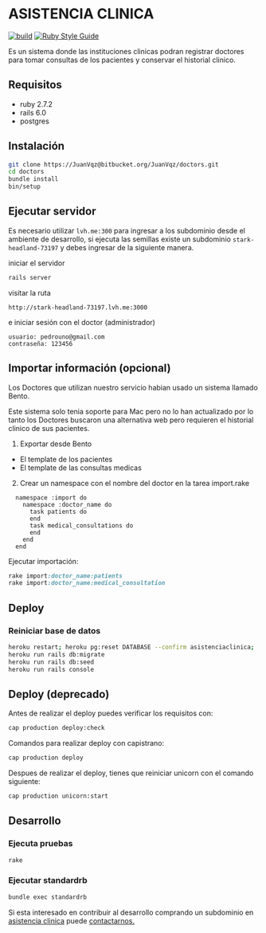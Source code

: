 # ASISTENCIA CLINICA

[![build](https://github.com/JuanVqz/doctors/actions/workflows/push.yml/badge.svg)](https://github.com/JuanVqz/doctors/actions/workflows/push.yml)
[![Ruby Style Guide](https://img.shields.io/badge/code_style-standard-brightgreen.svg)](https://github.com/testdouble/standard)

Es un sistema donde las instituciones clinicas podran registrar doctores para
tomar consultas de los pacientes y conservar el historial clinico.

## Requisitos

- ruby 2.7.2
- rails 6.0
- postgres

## Instalación

```sh
git clone https://JuanVqz@bitbucket.org/JuanVqz/doctors.git
cd doctors
bundle install
bin/setup
```

## Ejecutar servidor

Es necesario utilizar `lvh.me:300` para ingresar a los subdominio desde el ambiente
de desarrollo, si ejecuta las semillas existe un subdominio `stark-headland-73197`
y debes ingresar de la siguiente manera.

iniciar el servidor

```sh
rails server
```

visitar la ruta

```
http://stark-headland-73197.lvh.me:3000
```

e iniciar sesión con el doctor (administrador)

```
usuario: pedrouno@gmail.com
contraseña: 123456
```

## Importar información (opcional)

Los Doctores que utilizan nuestro servicio habian usado un sistema llamado Bento.

Este sistema solo tenia soporte para Mac pero no lo han actualizado por lo tanto
los Doctores buscaron una alternativa web pero requieren el historial clinico de sus pacientes.

1. Exportar desde Bento

- El template de los pacientes
- El template de las consultas medicas

2. Crear un namespace con el nombre del doctor en la tarea import.rake

```
  namespace :import do
    namespace :doctor_name do
      task patients do
      end
      task medical_consultations do
      end
    end
  end
```

Ejecutar importación:

```ruby
rake import:doctor_name:patients
rake import:doctor_name:medical_consultation
```

## Deploy

### Reiniciar base de datos

```bash
heroku restart; heroku pg:reset DATABASE --confirm asistenciaclinica;
heroku run rails db:migrate
heroku run rails db:seed
heroku run rails console
```

## Deploy (deprecado)

Antes de realizar el deploy puedes verificar los requisitos con:

```sh
cap production deploy:check
```

Comandos para realizar deploy con capistrano:

```sh
cap production deploy
```

Despues de realizar el deploy, tienes que reiniciar unicorn con el comando siguiente:

```sh
cap production unicorn:start
```

## Desarrollo

### Ejecuta pruebas

```bash
rake
```

### Ejecutar standardrb

```bash
bundle exec standardrb
```

Si esta interesado en contribuir al desarrollo comprando un subdominio en
[asistencia clinica](https://asistenciaclinica.com/) puede [contactarnos.](https://github.com/JuanVqz)
